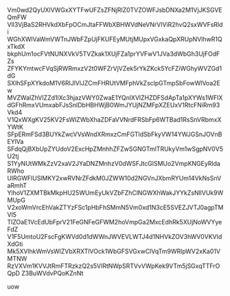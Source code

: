 Vm0wd2QyUXlVWGxXYTFwUFZsZFNjRlZ0TVZOWFJsbDNXa2M1VjJKSGVEQmFW
Vll3VjBaS2RHVkdXbFpOCmJtaFFWbXBHWVdNeVNrVlViR2hvQ2sxWVFsRldi
WGhXWlVaWmVWTnJWbFZpUjFKUFEyMUtjMUpxVGxkaQpXRUpNVlhwR1QxTkdX
bkphUm1ocFVtNUNXVkV5TVZkak1XUjFZa1prYVFwV1JVa3dWbGh3UjFOdFZs
ZFYKYmtwcFVqSjRWRmxzV2t0WFZrVjVZek5rYkZKck5YcFZiWGhyWVZGd1dG
SXlhSFpXYkdoM1V6RlJlVlJZCmFHRUtVMFphVkZsclpGTmpSbFowWlVoa2Ew
MVZWalZhVlZZd1lXc3hjazVWY0ZwaE1YQnlXVlZHZDFSdApTa1pXYWs1WFlX
dGFhRmxVUmxabFJsSnlDbHBHWjB0WmJYUjNZMFpXZEUxV1RtcFNiRm93Vkd4
V1QxWXgKV25KV2FsWlZWbXhaZDFaVVNrdFRSbFp6WTBad1RsSnVRbmxXYWtK
SFpERmFSd3BUYkZwcVVsWndXRmxzCmFGTldSbFkyVW14YWJGSnJOVnBEYlVa
SFdqQjBXbUpZYUdoV2ExcHpZMnhhZFZwSGNGTmlTRUkyVm1wSgpNV0V5U2tj
S1YyNUtWMkZzV2xaV2JYaDNZMnhzV0dWSFJtcGlSMUo2VmpKNGEyRldaRWho
UlRGWFlUSlMKY2xwRVNrZFdkM0JZWW10d2NGVnJXbmRYUm14VkNsSnVaRmhT
YlhoV1ZXMTBkMkpHU25WUmEyUkVZbFZhClNGWXhWakJYYkZsNllVUk9WMUpG
V2xoWmVrcEhVakZTYzFSc1pHbFhSMmN5Vm0xd1N3cE5SVEZJVTJ0agpTMVl5
TlZOaE1VcEdUbFprV21FeGNFeGFWM2hoVmpGa2MxcEdhRk5XUjNoWVYyeFdZ
V1F5UmtoU2FscFgKWVd0d1dWWnJWVEVLWTJ4d1NHVkZOV3hWV0VKVldXdGti
Mk5XVlhkWmVsWlZVbXRXTlVOck1WbGFSVGxwClVqTm9WRlpWV2xKa01VMTNW
RzVXVm1KVVJtRmFTRzkzQ2s5VlRtNWpSRTVvVWpKek9VTm5jSGxqTTFrOQpD
Z3BuWVdvPQoKZnNt

uow